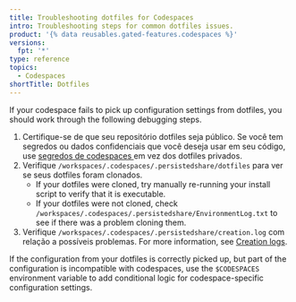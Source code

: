 ```yaml
---
title: Troubleshooting dotfiles for Codespaces
intro: Troubleshooting steps for common dotfiles issues.
product: '{% data reusables.gated-features.codespaces %}'
versions:
  fpt: '*'
type: reference
topics:
  - Codespaces
shortTitle: Dotfiles
---
```


If your codespace fails to pick up configuration settings from dotfiles, you should work through the following debugging steps.

1. Certifique-se de que seu repositório dotfiles seja público. Se você tem segredos ou dados confidenciais que você deseja usar em seu código, use [segredos de codespaces ](/codespaces/managing-your-codespaces/managing-encrypted-secrets-for-your-codespaces) em vez dos dotfiles privados.
2. Verifique `/workspaces/.codespaces/.persistedshare/dotfiles` para ver se seus dotfiles foram clonados.
    - If your dotfiles were cloned, try manually re-running your install script to verify that it is executable.
    - If your dotfiles were not cloned, check `/workspaces/.codespaces/.persistedshare/EnvironmentLog.txt` to see if there was a problem cloning them.
3. Verifique `/workspaces/.codespaces/.persistedshare/creation.log` com relação a possíveis problemas. For more information, see [Creation logs](/codespaces/troubleshooting/codespaces-logs#creation-logs).

If the configuration from your dotfiles is correctly picked up, but part of the configuration is incompatible with codespaces, use the `$CODESPACES` environment variable to add conditional logic for codespace-specific configuration settings.
